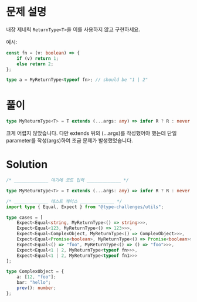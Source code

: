 # 문제 설명

내장 제네릭 `ReturnType<T>`을 이를 사용하지 않고 구현하세요.

예시:

```ts
const fn = (v: boolean) => {
	if (v) return 1;
	else return 2;
};

type a = MyReturnType<typeof fn>; // should be "1 | 2"
```

# 풀이

```ts
type MyReturnType<T> = T extends (...args: any) => infer R ? R : never;
```

크게 어렵지 않았습니다. 다만 extends 뒤의 (...args)를 작성했어야 했는데 단일 parameter를 작성(args)하여 조금 문제가 발생했었습니다.

# Solution

```ts
/* _____________ 여기에 코드 입력 _____________ */

type MyReturnType<T> = T extends (...args: any) => infer R ? R : never;

/* _____________ 테스트 케이스 _____________ */
import type { Equal, Expect } from "@type-challenges/utils";

type cases = [
	Expect<Equal<string, MyReturnType<() => string>>>,
	Expect<Equal<123, MyReturnType<() => 123>>>,
	Expect<Equal<ComplexObject, MyReturnType<() => ComplexObject>>>,
	Expect<Equal<Promise<boolean>, MyReturnType<() => Promise<boolean>>>>,
	Expect<Equal<() => "foo", MyReturnType<() => () => "foo">>>,
	Expect<Equal<1 | 2, MyReturnType<typeof fn>>>,
	Expect<Equal<1 | 2, MyReturnType<typeof fn1>>>
];

type ComplexObject = {
	a: [12, "foo"];
	bar: "hello";
	prev(): number;
};
```
